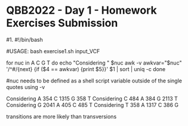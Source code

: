 # QBB2022 - Day 1 - Homework Exercises Submission
#1.
#!/bin/bash

#USAGE: bash exercise1.sh input_VCF

for nuc in A C G T
do
  echo "Considering " $nuc
  awk -v awkvar="$nuc" '/^#/{next} {if ($4 == awkvar) {print $5}}' $1 | sort | uniq -c
done

#nuc needs to be defined as a shell script variable outside of the single quotes using -v

Considering  A
 354 C
1315 G
 358 T
Considering  C
 484 A
 384 G
2113 T
Considering  G
2041 A
 405 C
 485 T
Considering  T
 358 A
1317 C
 386 G

transitions are more likely than transversions
